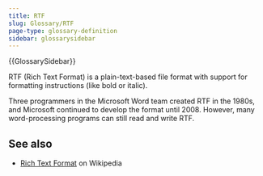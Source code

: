 ```yaml
---
title: RTF
slug: Glossary/RTF
page-type: glossary-definition
sidebar: glossarysidebar
---
```


{{GlossarySidebar}}

RTF (Rich Text Format) is a plain-text-based file format with support for formatting instructions (like bold or italic).

Three programmers in the Microsoft Word team created RTF in the 1980s, and Microsoft continued to develop the format until 2008. However, many word-processing programs can still read and write RTF.

## See also

- [Rich Text Format](https://en.wikipedia.org/wiki/Rich_Text_Format) on Wikipedia
